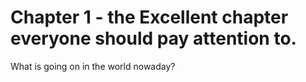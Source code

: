 # Chapter 1 - the Excellent chapter everyone should pay attention to.
What is going on in the world nowaday? 
